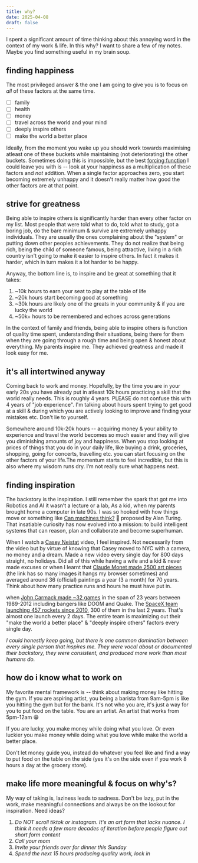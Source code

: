 ```yaml
---
title: why?
date: 2025-04-08
draft: false
---
```


I spent a significant amount of time thinking about this annoying word in the context of my work & life. In this why? I want to share a few of my notes. Maybe you find something useful in my brain soup.

## finding happiness

The most privileged answer & the one I am going to give you is to focus on *all* of these factors at the same time.

- [ ] family
- [ ] health
- [ ] money
- [ ] travel across the world and your mind
- [ ] deeply inspire others
- [ ] make the world a better place

Ideally, from the moment you wake up you should work towards maximising atleast one of these buckets while maintaining (not deteriorating) the other buckets. Sometimes doing this is impossible, but the best [forcing function](https://en.wikipedia.org/wiki/Poka-yoke) I could leave you with is -- look at your happiness as a multiplication of these factors and _not_ addition. When a single factor approaches zero, you start becoming extremely unhappy and it doesn't really matter how good the other factors are at that point.

## strive for greatness

Being able to inspire others is significantly harder than every other factor on my list. Most people that were told what to do, told what to study, got a boring job, do the bare minimum & survive are extremely unhappy individuals. They are usually the ones complaining about the "system" or putting down other peoples achievements. They do not realize that being rich, being the child of someone famous, being attractive, living in a rich country isn't going to make it easier to inspire others. In fact it makes it harder, which in turn makes it a lot harder to be happy.

Anyway, the bottom line is, to inspire and be great at something that it takes:

1. ~10k hours to earn your seat to play at the table of life
2. ~20k hours start becoming good at something
3. ~30k hours are likely one of the greats in your community & if you are lucky the world
4. ~50k+ hours to be remembered and echoes across generations

In the context of family and friends, being able to inspire others is function of quality time spent, understanding their situations, being there for them when they are going through a rough time and being open & honest about everything. My parents inspire me. They achieved greatness and made it look easy for me.

## it's all intertwined anyway

Coming back to work and money. Hopefully, by the time you are in your early 20s you have already put in atleast 10k hours practicing a skill that the world really needs. This is roughly 4 years. PLEASE do not confuse this with 4 years of "job experience". I'm talking about hours spent trying to get good at a skill & during which you are actively looking to improve and finding your mistakes etc. Don't lie to yourself.

Somewhere around 10k-20k hours -- acquiring money & your ability to experience and travel the world becomes so much easier and they will give you diminishing amounts of joy and happiness. When you stop looking at prices of things that you do in your daily life, like buying a drink, groceries, shopping, going for concerts, travelling etc. you can start focusing on the other factors of your life.The momentum starts to feel incredible, but this is also where my wisdom runs dry. I’m not really sure what happens next.

## finding inspiration

The backstory is the inspiration. I still remember the spark that got me into Robotics and AI it wasn’t a lecture or a lab, As a kid, when my parents brought home a computer in late 90s. I was so hooked with how things move or something like [Can machines think?](https://en.wikipedia.org/wiki/Turing_test) 🤖 proposed by Alan Turing. That insatiable curiosity has now evolved into a mission: to build intelligent systems that can reason, plan and collaborate and become superhuman.

When I watch a [Casey Neistat](https://en.wikipedia.org/wiki/Casey_Neistat) video, I feel inspired. Not necessarily from the video but by virtue of knowing that Casey moved to NYC with a camera, no money and a dream. Made a new video every single day for 800 days straight, no holidays. Did all of this while having a wife and a kid & never made excuses or when I learnt that [Claude Monet made 2500 art pieces](https://en.wikipedia.org/wiki/List_of_paintings_by_Claude_Monet#Works_1858%E2%80%931871_(Paris,_London,_Amsterdam)) (the link has so many images it hangs my browser sometimes) and averaged around 36 (official) paintings a year (3 a month) for 70 years. Think about how many practice runs and hours he must have put in.

when [John Carmack made ~32 games](https://en.wikipedia.org/wiki/John_Carmack#Games) in the span of 23 years between 1989-2012 including bangers like DOOM and Quake. The [SpaceX team launching 457 rockets since 2010](https://en.wikipedia.org/wiki/List_of_Falcon_9_and_Falcon_Heavy_launches#Past_launches), 300 of them in the last 2 years. That's almost one launch every 2 days. The entire team is maximizing out their "make the world a better place" & "deeply inspire others" factors every single day.

_I could honestly keep going, but there is one common domination between every single person that inspires me. They were vocal about or documented their backstory, they were consistent, and produced more work than most humans do._

## how do i know what to work on

My favorite mental framework is -- think about making money like hitting the gym. If you are aspiring artist, you being a barista from 9am-5pm is like you hitting the gym but for the bank. It's not who you are, it's just a way for you to put food on the table. You are an artist. An artist that works from 5pm-12am 😁

If you are lucky, you make money while doing what you love. Or even luckier you make money while doing what you love while make the world a better place.

Don't let money guide you, instead do whatever you feel like and find a way to put food on the table on the side (yes it's on the side even if you work 8 hours a day at the grocery store).

## make life more meaningful & focus on why's?

My way of taking is, laziness leads to sadness. Don't be lazy, put in the work, make meaningful connections and always be on the lookout for inspiration. Need ideas?

1. _Do NOT scroll tiktok or instagram. It's an art form that lacks nuance. I think it needs a few more decades of iteration before people figure out short form content_
2. _Call your mom_
3. _Invite your friends over for dinner this Sunday_
4. _Spend the next 15 hours producing quality work, lock in_
